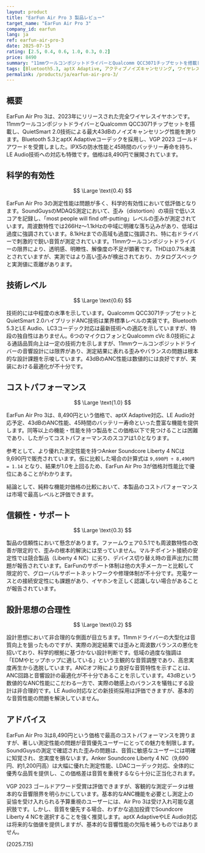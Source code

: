 ```yaml
---
layout: product
title: "EarFun Air Pro 3 製品レビュー"
target_name: "EarFun Air Pro 3"
company_id: earfun
lang: ja
ref: earfun-air-pro-3
date: 2025-07-15
rating: [2.5, 0.4, 0.6, 1.0, 0.3, 0.2]
price: 8490
summary: "11mmウールコンポジットドライバーとQualcomm QCC3071チップセットを搭載した完全ワイヤレスイヤホン。ANC性能は43dB、バッテリー寿命は45時間を誇り、8,490円という価格設定は極めて高いコストパフォーマンスを示すが、測定データでは歪みが目立ち科学的有効性に課題がある。"
tags: [Bluetooth5.3, aptX Adaptive, アクティブノイズキャンセリング, ワイヤレスイヤホン]
permalink: /products/ja/earfun-air-pro-3/
---
```

## 概要

EarFun Air Pro 3は、2023年にリリースされた完全ワイヤレスイヤホンです。11mmウールコンポジットドライバーとQualcomm QCC3071チップセットを搭載し、QuietSmart 2.0技術による最大43dBのノイズキャンセリング性能を誇ります。Bluetooth 5.3とaptX Adaptiveコーデックを採用し、VGP 2023 ゴールドアワードを受賞しました。IPX5の防水性能と45時間のバッテリー寿命を持ち、LE Audio技術への対応も特徴です。価格は8,490円で展開されています。

## 科学的有効性

$$ \Large \text{0.4} $$

EarFun Air Pro 3の測定性能は問題が多く、科学的有効性において低評価となります。SoundGuysのMDAQS測定において、歪み（distortion）の項目で低いスコアを記録し、「most people will find off-putting」レベルの歪みが測定されています。周波数特性では266Hz〜1.1kHzの中域に明確な落ち込みがあり、低域は過度に強調されています。8.1kHzまでの高域も過度に強調され、特に右ドライバーで刺激的で鋭い音質が測定されています。11mmウールコンポジットドライバーの限界により、透明感、明瞭性、解像度の不足が顕著です。THDは0.7%未満とされていますが、実測ではより高い歪みが検出されており、カタログスペックと実測値に乖離があります。

## 技術レベル

$$ \Large \text{0.6} $$

技術的には中程度の水準を示しています。Qualcomm QCC3071チップセットとQuietSmart 2.0ハイブリッドANC技術は業界標準レベルの実装です。Bluetooth 5.3とLE Audio、LC3コーデック対応は最新技術への適応を示していますが、特段の独自性はありません。6つのマイクロフォンとQualcomm cVc 8.0技術による通話品質向上は一定の技術力を示しますが、11mmウールコンポジットドライバーの音響設計には限界があり、測定結果に表れる歪みやバランスの問題は根本的な設計課題を示唆しています。43dBのANC性能は数値的には良好ですが、実装における最適化が不十分です。

## コストパフォーマンス

$$ \Large \text{1.0} $$

EarFun Air Pro 3は、8,490円という価格で、aptX Adaptive対応、LE Audio対応予定、43dBのANC性能、45時間のバッテリー寿命といった豊富な機能を提供します。同等以上の機能・性能を持つ製品をこの価格以下で見つけることは困難であり、したがってコストパフォーマンスのスコアは1.0となります。

参考として、より優れた測定性能を持つAnker Soundcore Liberty 4 NCは9,690円で販売されています。仮に比較した場合の計算式は `9,690円 ÷ 8,490円 = 1.14` となり、結果が1.0を上回るため、EarFun Air Pro 3が価格対性能比で優位にあることがわかります。

結論として、純粋な機能対価格の比較において、本製品のコストパフォーマンスは市場で最高レベルと評価できます。

## 信頼性・サポート

$$ \Large \text{0.3} $$

製品の信頼性において懸念があります。ファームウェア0.5.1でも周波数特性の改善が限定的で、歪みの根本的解決には至っていません。マルチポイント接続の安定性では競合製品（Liberty 4 NC）に劣り、デバイス切り替え時の音声出力に問題が報告されています。EarFunのサポート体制は他の大手メーカーと比較して限定的で、グローバルサポートネットワークや修理体制が不十分です。充電ケースとの接続安定性にも課題があり、イヤホンを正しく認識しない場合があることが報告されています。

## 設計思想の合理性

$$ \Large \text{0.2} $$

設計思想において非合理的な側面が目立ちます。11mmドライバーの大型化は音質向上を狙ったものですが、実際の測定結果では歪みと周波数バランスの悪化を招いており、科学的根拠に基づかない設計判断です。低域の過度な強調は「EDMやヒップホップに適している」という主観的な音質調整であり、高忠実度再生から逸脱しています。ANCオフ時により良好な音質特性を示すことは、ANC回路と音響設計の最適化が不十分であることを示しています。43dBという数値的なANC性能にこだわる一方で、実際の聴感上のバランスを犠牲にする設計は非合理的です。LE Audio対応などの新技術採用は評価できますが、基本的な音質性能の問題を解決していません。

## アドバイス

EarFun Air Pro 3は8,490円という価格で最高のコストパフォーマンスを誇りますが、著しい測定性能の問題が音質優先ユーザーにとっての魅力を制限します。SoundGuysの測定で確認された歪みの問題は、音質に敏感なユーザーには明確に知覚され、忠実度を損ないます。Anker Soundcore Liberty 4 NC（9,690円、約1,200円高）は大幅に優れた測定性能、LDACコーデック対応、全体的に優秀な品質を提供し、この価格差は音質を重視するなら十分に正当化されます。

VGP 2023 ゴールドアワード受賞は評価できますが、客観的な測定データは根本的な音響限界を明らかにしています。基本的なANC機能を必要とし測定上の妥協を受け入れられる予算重視のユーザーには、Air Pro 3は受け入れ可能な選択肢です。しかし、音質を優先する場合、わずかな追加投資でSoundcore Liberty 4 NCを選択することを強く推奨します。aptX AdaptiveやLE Audio対応は将来的な価値を提供しますが、基本的な音響性能の欠陥を補うものではありません。

(2025.7.15)